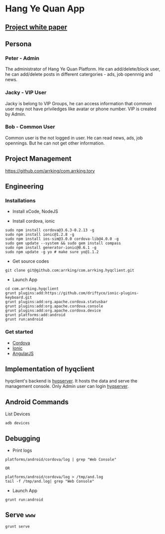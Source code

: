 # Hang Ye Quan App

## [Project white paper](https://github.com/arrking/com.arrking.doc/tree/master/bpo/hangyequan)

## Persona

### Peter - Admin

The administrator of Hang Ye Quan Platform. He can add/delete/block user, he can add/delete posts in different catergories - ads, job opennnig and news.

### Jacky - VIP User
Jacky is belong to VIP Groups, he can access information that common user may not have priviledges like avatar or phone number. VIP is created by Admin.

### Bob - Common User
Common user is the not logged in user. He can read news, ads, job opennings. But he can not get other information.

## Project Management 

https://github.com/arrking/com.arrking.tory

## Engineering 


### Installations 
* Install xCode, NodeJS

* Install cordova, ionic

```
sudo npm install cordova@3.6.3-0.2.13 -g
sudo npm install ionic@1.2.8 -g
sudo npm install ios-sim@3.0.0 cordova-lib@4.0.0 -g
sudo gem update --system && sudo gem install compass
sudo npm install generator-ionic@0.6.1 -g
sudo npm update -g yo # make sure yo@1.1.2
```

* Get source codes

```
git clone git@github.com:arrking/com.arrking.hyqclient.git
```

* Launch App

```
cd com.arrking.hyqclient
grunt plugins:add:https://github.com/driftyco/ionic-plugins-keyboard.git
grunt plugins:add:org.apache.cordova.statusbar
grunt plugins:add:org.apache.cordova.console
grunt plugins:add:org.apache.cordova.device
grunt platforms:add:android
grunt run:android
```

### Get started

* [Cordova](http://git.oschina.net/ubiware/tech-books/blob/master/apache-cordova-3-programming.pdf)
* [Ionic](http://ionicframework.com/)
* [AngularJS](http://git.oschina.net/ubiware/tech-books/blob/master/AngularJSIn60MinutesIsh_DanWahlin_May2013.pdf)


## Implementation of hyqclient

hyqclient's backend is [hyqserver](https://github.com/arrking/com.arrking.hyqserver). It hosts the data and serve the management console. Only Admin user can login [hyqserver](https://github.com/arrking/com.arrking.hyqserver).


## Android Commands
List Devices
```
adb devices
```

## Debugging
* Print logs

```
platforms/android/cordova/log | grep "Web Console"

OR

platforms/android/cordova/log > /tmp/and.log
tail -f /tmp/and.log| grep "Web Console"
```

* Launch App

```
grunt run:android
```

## Serve ```www``` 
```
grunt serve
```